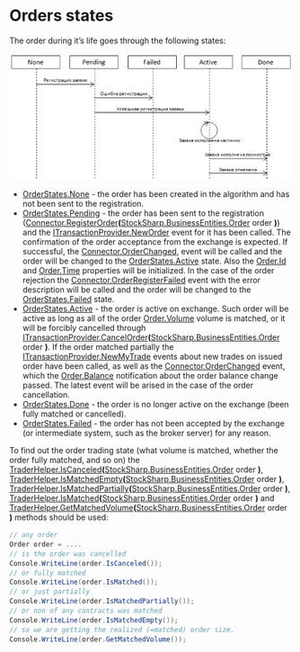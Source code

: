 # Orders states

The order during it’s life goes through the following states:

![OrderStates](../images/OrderStates.png)

- [OrderStates.None](xref:StockSharp.Messages.OrderStates.None) \- the order has been created in the algorithm and has not been sent to the registration. 
- [OrderStates.Pending](xref:StockSharp.Messages.OrderStates.Pending) \- the order has been sent to the registration ([Connector.RegisterOrder](xref:StockSharp.Algo.Connector.RegisterOrder(StockSharp.BusinessEntities.Order))**(**[StockSharp.BusinessEntities.Order](xref:StockSharp.BusinessEntities.Order) order **)**) and the [ITransactionProvider.NewOrder](xref:StockSharp.BusinessEntities.ITransactionProvider.NewOrder) event for it has been called. The confirmation of the order acceptance from the exchange is expected. If successful, the [Connector.OrderChanged](xref:StockSharp.Algo.Connector.OrderChanged), event will be called and the order will be changed to the [OrderStates.Active](xref:StockSharp.Messages.OrderStates.Active) state. Also the [Order.Id](xref:StockSharp.BusinessEntities.Order.Id) and [Order.Time](xref:StockSharp.BusinessEntities.Order.Time) properties will be initialized. In the case of the order rejection the [Connector.OrderRegisterFailed](xref:StockSharp.Algo.Connector.OrderRegisterFailed) event with the error description will be called and the order will be changed to the [OrderStates.Failed](xref:StockSharp.Messages.OrderStates.Failed) state. 
- [OrderStates.Active](xref:StockSharp.Messages.OrderStates.Active) \- the order is active on exchange. Such order will be active as long as all of the order [Order.Volume](xref:StockSharp.BusinessEntities.Order.Volume) volume is matched, or it will be forcibly cancelled through [ITransactionProvider.CancelOrder](xref:StockSharp.BusinessEntities.ITransactionProvider.CancelOrder(StockSharp.BusinessEntities.Order))**(**[StockSharp.BusinessEntities.Order](xref:StockSharp.BusinessEntities.Order) order **)**. If the order matched partially the [ITransactionProvider.NewMyTrade](xref:StockSharp.BusinessEntities.ITransactionProvider.NewMyTrade) events about new trades on issued order have been called, as well as the [Connector.OrderChanged](xref:StockSharp.Algo.Connector.OrderChanged) event, which the [Order.Balance](xref:StockSharp.BusinessEntities.Order.Balance) notification about the order balance change passed. The latest event will be arised in the case of the order cancellation. 
- [OrderStates.Done](xref:StockSharp.Messages.OrderStates.Done) \- the order is no longer active on the exchange (been fully matched or cancelled). 
- [OrderStates.Failed](xref:StockSharp.Messages.OrderStates.Failed) \- the order has not been accepted by the exchange (or intermediate system, such as the broker server) for any reason. 

To find out the order trading state (what volume is matched, whether the order fully matched, and so on) the [TraderHelper.IsCanceled](xref:StockSharp.Algo.TraderHelper.IsCanceled(StockSharp.BusinessEntities.Order))**(**[StockSharp.BusinessEntities.Order](xref:StockSharp.BusinessEntities.Order) order **)**, [TraderHelper.IsMatchedEmpty](xref:StockSharp.Algo.TraderHelper.IsMatchedEmpty(StockSharp.BusinessEntities.Order))**(**[StockSharp.BusinessEntities.Order](xref:StockSharp.BusinessEntities.Order) order **)**, [TraderHelper.IsMatchedPartially](xref:StockSharp.Algo.TraderHelper.IsMatchedPartially(StockSharp.BusinessEntities.Order))**(**[StockSharp.BusinessEntities.Order](xref:StockSharp.BusinessEntities.Order) order **)**, [TraderHelper.IsMatched](xref:StockSharp.Algo.TraderHelper.IsMatched(StockSharp.BusinessEntities.Order))**(**[StockSharp.BusinessEntities.Order](xref:StockSharp.BusinessEntities.Order) order **)** and [TraderHelper.GetMatchedVolume](xref:StockSharp.Algo.TraderHelper.GetMatchedVolume(StockSharp.BusinessEntities.Order))**(**[StockSharp.BusinessEntities.Order](xref:StockSharp.BusinessEntities.Order) order **)** methods should be used: 

```cs
// any order
Order order = ....
// is the order was cancelled
Console.WriteLine(order.IsCanceled());
// or fully matched
Console.WriteLine(order.IsMatched());
// or just partially
Console.WriteLine(order.IsMatchedPartially());
// or non of any contracts was matched 
Console.WriteLine(order.IsMatchedEmpty());
// so we are getting the realized (=matched) order size.
Console.WriteLine(order.GetMatchedVolume());
```
